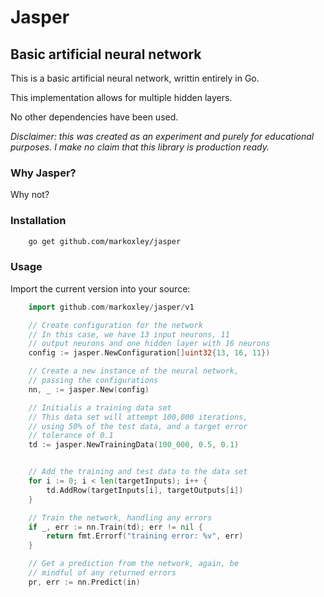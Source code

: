 # Jasper

## Basic artificial neural network

This is a basic artificial neural network, writtin entirely in Go.

This implementation allows for multiple hidden layers.

No other dependencies have been used.

_Disclaimer: this was created as an experiment and purely for educational purposes. I make no claim that this library is production ready._

### Why Jasper?

Why not?

### Installation

```sh
    go get github.com/markoxley/jasper
```

### Usage

Import the current version into your source:

```go
    import github.com/markoxley/jasper/v1
```

```go
    // Create configuration for the network
    // In this case, we have 13 input neurons, 11
    // output neurons and one hidden layer with 16 neurons
    config := jasper.NewConfiguration[]uint32{13, 16, 11})

    // Create a new instance of the neural network,
    // passing the configurations
    nn, _ := jasper.New(config)

    // Initialis a training data set
    // This data set will attempt 100,000 iterations,
    // using 50% of the test data, and a target error
    // tolerance of 0.1
    td := jasper.NewTrainingData(100_000, 0.5, 0.1)


    // Add the training and test data to the data set
    for i := 0; i < len(targetInputs); i++ {
    	td.AddRow(targetInputs[i], targetOutputs[i])
    }

    // Train the network, handling any errors
    if _, err := nn.Train(td); err != nil {
		return fmt.Errorf("training error: %v", err)
	}

    // Get a prediction from the network, again, be
    // mindful of any returned errors
    pr, err := nn.Predict(in)
```
